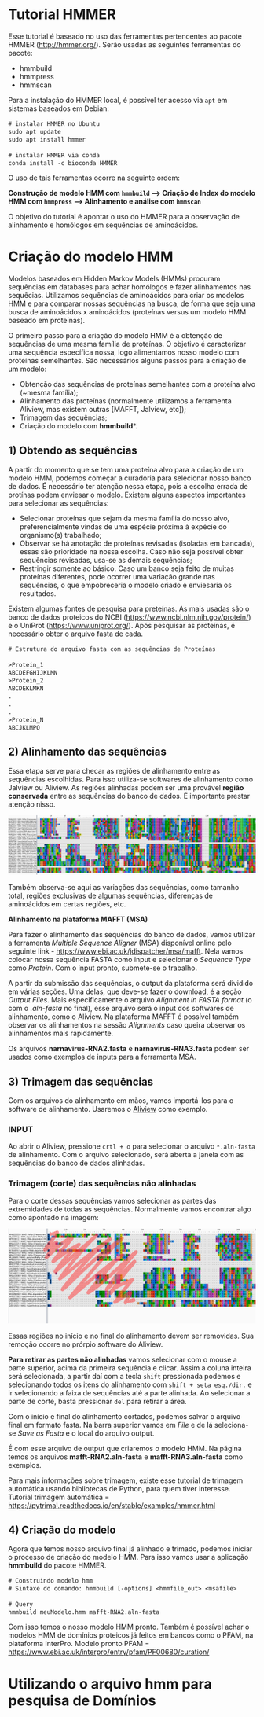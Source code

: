 # Tutorial HMMER
Esse tutorial é baseado no uso das ferramentas pertencentes ao pacote HMMER (http://hmmer.org/). Serão usadas as seguintes ferramentas do pacote:
- hmmbuild
- hmmpress
- hmmscan
  
Para a instalação do HMMER local, é possível ter acesso via `apt` em sistemas baseados em Debian:
```
# instalar HMMER no Ubuntu
sudo apt update
sudo apt install hmmer

# instalar HMMER via conda
conda install -c bioconda HMMER
```
O uso de tais ferramentas ocorre na seguinte ordem:

**Construção de modelo HMM com `hmmbuild`  --> Criação de Index do modelo HMM com `hmmpress` --> Alinhamento e análise com `hmmscan`**

O objetivo do tutorial é apontar o uso do HMMER para a observação de alinhamento e homólogos em sequências de aminoácidos.

# Criação do modelo HMM
Modelos baseados em Hidden Markov Models (HMMs) procuram sequências em databases para achar homólogos e fazer alinhamentos nas sequêcias. Utilizamos sequências de aminoácidos para criar os modelos HMM e para comparar nossas sequências na busca, de forma que seja uma busca de aminoácidos x aminoácidos (proteínas versus um modelo HMM baseado em proteínas).

O primeiro passo para a criação do modelo HMM é a obtenção de sequências de uma mesma família de proteínas. O objetivo é caracterizar uma sequência específica nossa, logo alimentamos nosso modelo com proteínas semelhantes.
São necessários alguns passos para a criação de um modelo:
- Obtenção das sequências de proteínas semelhantes com a proteína alvo (~mesma família);
- Alinhamento das proteínas (normalmente utilizamos a ferramenta Aliview, mas existem outras [MAFFT, Jalview, etc]);
- Trimagem das sequências;
- Criação do modelo com **hmmbuild***.

## 1) Obtendo as sequências
A partir do momento que se tem uma proteína alvo para a criação de um modelo HMM, podemos começar a curadoria para selecionar nosso banco de dados. É necessário ter atenção nessa etapa, pois a escolha errada de protínas podem enviesar o modelo. Existem alguns aspectos importantes para selecionar as sequências:
- Selecionar proteínas que sejam da mesma família do nosso alvo, preferencialmente vindas de uma espécie próxima à expécie do organismo(s) trabalhado;
- Observar se há anotação de proteínas revisadas (isoladas em bancada), essas são prioridade na nossa escolha. Caso não seja possível obter sequências revisadas, usa-se as demais sequências;
- Restringir somente ao básico. Caso um banco seja feito de muitas proteínas diferentes, pode ocorrer uma variação grande nas sequências, o que empobreceria o modelo criado e enviesaria os resultados.

Existem algumas fontes de pesquisa para preteínas. As mais usadas são o banco de dados proteicos do NCBI (https://www.ncbi.nlm.nih.gov/protein/) e o UniProt (https://www.uniprot.org/). Após pesquisar as proteínas, é necessário obter o arquivo fasta de cada.
```
# Estrutura do arquivo fasta com as sequências de Proteínas

>Protein_1
ABCDEFGHIJKLMN
>Protein_2
ABCDEKLMKN
.
.
.
>Protein_N
ABCJKLMPQ
```

## 2) Alinhamento das sequências
Essa etapa serve para checar as regiões de alinhamento entre as sequências escolhidas. Para isso utiliza-se softwares de alinhamento como Jalview ou Aliview. As regiões alinhadas podem ser uma provável **região conservada** entre as sequências do banco de dados. É importante prestar atenção nisso.

![alt text](https://github.com/gabrielvpina/my_images/blob/main/Aliview_example.png)

Também observa-se aqui as variações das sequências, como tamanho total, regiões exclusivas de algumas sequências, diferenças de aminoácidos em certas regiões, etc.

**Alinhamento na plataforma MAFFT (MSA)**

Para fazer o alinhamento das sequências do banco de dados, vamos utilizar a ferramenta *Multiple Sequence Aligner* (MSA) disponível online pelo seguinte link - https://www.ebi.ac.uk/jdispatcher/msa/mafft. Nela vamos colocar nossa sequência FASTA como input e selecionar o *Sequence Type* como *Protein*.
Com o input pronto, submete-se o trabalho.

A partir da submissão das sequências, o output da plataforma será dividido em várias seções. Uma delas, que deve-se fazer o download, é a seção *Output Files*. Mais especificamente o arquivo *Alignment in FASTA format* (o com o *.aln-fasta* no final), esse arquivo será o input dos softwares de alinhamento, como o Aliview.
Na plataforma MAFFT é possível também observar os alinhamentos na sessão *Alignments* caso queira observar os alinhamentos mais rapidamente.

Os arquivos **narnavirus-RNA2.fasta** e **narnavirus-RNA3.fasta** podem ser usados como exemplos de inputs para a ferramenta MSA.

## 3) Trimagem das sequências

Com os arquivos do alinhamento em mãos, vamos importá-los para o software de alinhamento. Usaremos o [Aliview](https://ormbunkar.se/aliview/) como exemplo.

### INPUT

Ao abrir o Aliview, pressione `crtl + o` para selecionar o arquivo `*.aln-fasta` de alinhamento. Com o arquivo selecionado, será aberta a janela com as sequências do banco de dados alinhadas.

### Trimagem (corte) das sequências não alinhadas

Para o corte dessas sequências vamos selecionar as partes das extremidades de todas as sequências. Normalmente vamos encontrar algo como apontado na imagem:

![alt text](https://github.com/gabrielvpina/my_images/blob/main/Aliview_Trimming.png)

Essas regiões no início e no final do alinhamento devem ser removidas. Sua remoção ocorre no prórpio software do Aliview.

**Para retirar as partes não alinhadas** vamos selecionar com o mouse a parte superior, acima da primeira sequência e clicar. Assim a coluna inteira será selecionada, a partir daí com a tecla `shift` pressionada podemos e selecionando todos os itens do alinhamento com `shift + seta esq./dir.` e ir selecionando a faixa de sequências até a parte alinhada. Ao selecionar a parte de corte, basta pressionar `del` para retirar a área.

Com o início e final do alinhamento cortados, podemos salvar o arquivo final em formato fasta. Na barra superior vamos em *File* e de lá seleciona-se *Save as Fasta* e o local do arquivo output.

É com esse arquivo de output que criaremos o modelo HMM. Na página temos os arquivos **mafft-RNA2.aln-fasta** e **mafft-RNA3.aln-fasta** como exemplos.

Para mais informações sobre trimagem, existe esse tutorial de trimagem automática usando bibliotecas de Python, para quem tiver interesse.
Tutorial trimagem automática = https://pytrimal.readthedocs.io/en/stable/examples/hmmer.html

## 4) Criação do modelo

Agora que temos nosso arquivo final já alinhado e trimado, podemos iniciar o processo de criação do modelo HMM. Para isso vamos usar a aplicação **hmmbuild** do pacote HMMER.

```
# Construindo modelo hmm
# Sintaxe do comando: hmmbuild [-options] <hmmfile_out> <msafile>

# Query
hmmbuild meuModelo.hmm mafft-RNA2.aln-fasta
```

Com isso temos o nosso modelo HMM pronto. Também é possível achar o modelos HMM de domínios proteicos já feitos em bancos como o PFAM, na plataforma InterPro.
Modelo pronto PFAM = https://www.ebi.ac.uk/interpro/entry/pfam/PF00680/curation/

# Utilizando o arquivo hmm para pesquisa de Domínios




